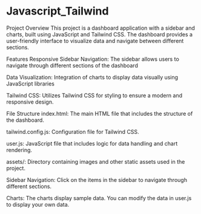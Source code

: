# Javascript_Tailwind
Project Overview
This project is a dashboard application with a sidebar and charts, built using JavaScript and Tailwind CSS. The dashboard provides a user-friendly interface to visualize data and navigate between different sections.

Features
Responsive Sidebar Navigation: The sidebar allows users to navigate through different sections of the dashboard

Data Visualization: Integration of charts to display data visually using JavaScript libraries

Tailwind CSS: Utilizes Tailwind CSS for styling to ensure a modern and responsive design.

File Structure
index.html: The main HTML file that includes the structure of the dashboard.

tailwind.config.js: Configuration file for Tailwind CSS.

user.js: JavaScript file that includes logic for data handling and chart rendering.

assets/: Directory containing images and other static assets used in the project.


Sidebar Navigation: Click on the items in the sidebar to navigate through different sections.

Charts: The charts display sample data. You can modify the data in user.js to display your own data.


